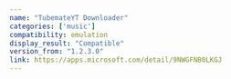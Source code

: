 ```yaml
---
name: "TubemateYT Downloader"
categories: ['music']
compatibility: emulation
display_result: "Compatible"
version_from: "1.2.3.0"
link: https://apps.microsoft.com/detail/9NWGFNB0LKGJ
---
```

